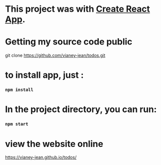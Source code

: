 # This project was with [Create React App](https://github.com/facebook/create-react-app).  

# Getting my source code public

git clone https://github.com/vianey-jean/todos.git

# to install app, just :

### `npm install`

# In the project directory, you can run:

### `npm start`

# view the website online

https://vianey-jean.github.io/todos/